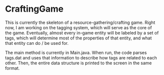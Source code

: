 # CraftingGame

This is currently the skeleton of a resource-gathering/crafting game.  Right now, I am working on the tagging system, which will serve as the core of the game.  Eventually, almost every in-game entity will be labeled by a set of tags, which will determine most of the properties of that entity, and what that entity can do / be used for.

The main method is currently in Main.java.  When run, the code parses tags.dat and uses that information to describe how tags are related to each other. Then, the entire data structure is printed to the screen in the same format.
